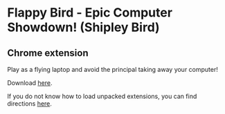 # Flappy Bird - Epic Computer Showdown! (Shipley Bird)
## Chrome extension
Play as a flying laptop and avoid the principal taking away your computer!

Download [here](https://github.com/aarikpokras/ShipleyBird/archive/refs/heads/app.zip).

If you do not know how to load unpacked extensions, you can find directions [here](https://webkul.com/blog/how-to-install-the-unpacked-extension-in-chrome/).
